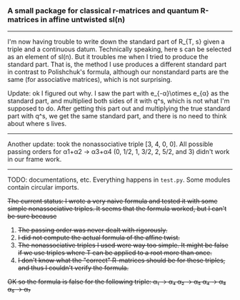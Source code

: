 ### A small package for classical r-matrices and quantum R-matrices in affine untwisted sl(n)
---
I'm now having trouble to write down the standard part of R_{T, s} given a triple and a continuous datum. Technically speaking, here s can be selected as an element of sl(n). But it troubles me when I tried to produce the standard part. That is, the method I use produces a different standard part in contrast to Polishchuk's formula, although our nonstandard parts are the same (for associative matrices), which is not surprising.

Update: ok I figured out why. I saw the part with e_{-α}\otimes e_{α} as the standard part, and multiplied both sides of it with q^s, which is not what I'm supposed to do. After getting this part out and multiplying the true standard part with q^s, we get the same standard part, and there is no need to think about where s lives.

---
Another update: took the nonassociative triple [3, 4, 0, 0]. All possible passing orders for α1+α2 -> α3+α4 (0, 1/2, 1, 3/2, 2, 5/2, and 3) didn't work in our frame work.

---

TODO: documentations, etc. Everything happens in `test.py`. Some modules contain circular imports.

<del> The current status: I wrote a very naive formula and tested it with some simple nonassociative triples. It seems that the formula worked, but I can't be sure because</del>
1. <del>The passing order was never dealt with rigorously.</del>
2. <del>I did not compute the actual formula of the affine twist.</del>
3. <del>The nonassociative triples I used were way too simple. It might be false if we use triples where T can be applied to a root more than once.</del>
4. <del>I don't know what the "correct" R-matrices should be for these triples, and thus I couldn't verify the formula. </del>

<del>OK so the formula is false for the following triple:
α₁ -> α₄
α₂ -> α₅
α₄ -> α₈
α₅ -> α₇</del>
